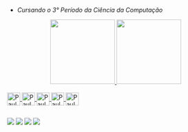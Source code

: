 - *Cursando o 3° Período da Ciência da Computação*

<div align="center">
  <a href="https://github.com/pauloponcz">
  <img height="150em" src="https://github-readme-stats.vercel.app/api?username=pauloponcz&show_icons=true&theme=tokyonight&include_all_commits=true&count_private=true"/>
  <img height="150em" src="https://github-readme-stats.vercel.app/api/top-langs/?username=pauloponcz&layout=compact&langs_count=7&theme=tokyonight"/>
</div>
 
 <div style="display: inline_block"><br>
  <img align="center" alt="Paulo-C" height="30" src="https://img.shields.io/badge/C-00599C?style=for-the-badge&logo=c&logoColor=white" />  
  <img align="center" alt="Paulo-A" height="30" src="https://img.shields.io/badge/HTML5-E34F26?style=for-the-badge&logo=html5&logoColor=white" />
  <img align="center" alt="Paulo-B" height="30" src="https://img.shields.io/badge/CSS3-1572B6?style=for-the-badge&logo=css3&logoColor=white" />
  <img align="center" alt="Paulo-A" height="30" src="https://img.shields.io/badge/Android-3DDC84?style=for-the-badge&logo=android&logoColor=white" />
  <img align="center" alt="Paulo-A" height="30" src="https://img.shields.io/badge/Windows-0078D6?style=for-the-badge&logo=windows&logoColor=white" />
  
</div>
  
##
  
<div> 
  <a href="https://www.instagram.com/pauloponcz/" target="_blank"><img src="https://img.shields.io/badge/-Instagram-%23E4405F?style=for-the-badge&logo=instagram&logoColor=white" target="_blank"></a>
  <a href = "mailto:paulo.ric03@gmail.com"><img src="https://img.shields.io/badge/Gmail-D14836?style=for-the-badge&logo=gmail&logoColor=white" target="_blank"></a>
  <a href="https://www.linkedin.com/in/paulo-ponczkovski-685810144/" target="_blank"><img src="https://img.shields.io/badge/-LinkedIn-%230077B5?style=for-the-badge&logo=linkedin&logoColor=white" target="_blank"></a> 
  <a href="https://steamcommunity.com/id/pauloponcz/" target="_blank"><img src="https://img.shields.io/badge/Steam-000000?style=for-the-badge&logo=steam&logoColor=white" target="_blank"></a>
</div>
